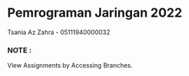 # Pemrograman Jaringan 2022

Tsania Az Zahra -  05111940000032

### NOTE :
View Assignments by Accessing Branches. 
